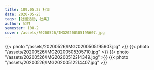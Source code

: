 ```yaml
---
title: 109.05.26 社集
date: 2020-05-26
tags: [社團活動, 社集]
author: 如月
semester: 108-2
cover: /assets/20200526/IMG20200505195607.jpg
---
```


{{< photo "/assets/20200526/IMG20200505195607.jpg" >}}
{{< photo "/assets/20200526/IMG20200505205710.jpg" >}}
{{< photo "/assets/20200526/IMG20200512214349.jpg" >}}
{{< photo "/assets/20200526/IMG20200512214407.jpg" >}}